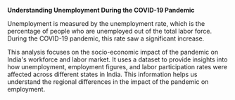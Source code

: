  **Understanding Unemployment During the COVID-19 Pandemic**

Unemployment is measured by the unemployment rate, which is the percentage of people who are unemployed out of the total labor force. During the COVID-19 pandemic, this rate saw a significant increase.

This analysis focuses on the socio-economic impact of the pandemic on India's workforce and labor market. It uses a dataset to provide insights into how unemployment, employment figures, and labor participation rates were affected across different states in India. This information helps us understand the regional differences in the impact of the pandemic on employment.
